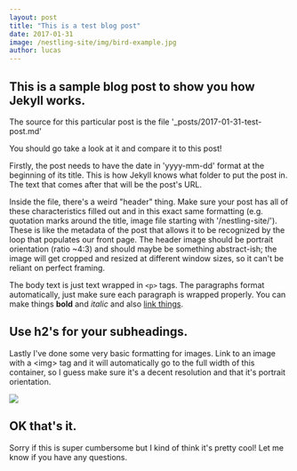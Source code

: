 ```yaml
---
layout: post
title: "This is a test blog post"
date: 2017-01-31
image: /nestling-site/img/bird-example.jpg
author: lucas
---
```


<h2>This is a sample blog post to show you how Jekyll works.</h2>

<p>The source for this particular post is the file '&#95;posts/2017-01-31-test-post.md' </p>

<p>You should go take a look at it and compare it to this post!</p>

<p>Firstly, the post needs to have the date in 'yyyy-mm-dd' format at the beginning of its title. This is how Jekyll knows what folder to put the post in. The text that comes after that will be the post's URL.</p>

<p>Inside the file, there's a weird "header" thing. Make sure your post has all of these characteristics filled out and in this exact same formatting (e.g. quotation marks around the title, image file starting with '/nestling-site/'). These is like the metadata of the post that allows it to be recognized by the loop that populates our front page. The header image should be portrait orientation (ratio ~4:3) and should maybe be something abstract-ish; the image will get cropped and resized at different window sizes, so it can't be reliant on perfect framing.</p>

<p>The body text is just text wrapped in <code>&lt;p&gt;</code> tags. The paragraphs format automatically, just make sure each paragraph is wrapped properly. You can make things <b>bold</b> and <i>italic</i> and also <a href='#'>link things</a>.</p>

<h2>Use h2's for your subheadings.</h2>

<p>Lastly I've done some very basic formatting for images. Link to an image with a &lt;img&gt; tag and it will automatically go to the full width of this container, so I guess make sure it's a decent resolution and that it's portrait orientation.</p>

<img src='/nestling-site/img/bird-example.jpg'>

<h2>OK that's it.</h2>
<p>Sorry if this is super cumbersome but I kind of think it's pretty cool! Let me know if you have any questions.</p>
